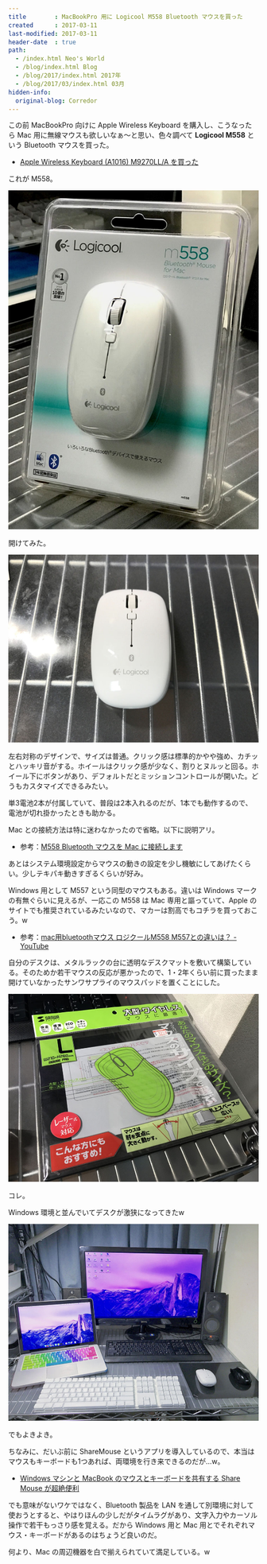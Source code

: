 ```yaml
---
title        : MacBookPro 用に Logicool M558 Bluetooth マウスを買った
created      : 2017-03-11
last-modified: 2017-03-11
header-date  : true
path:
  - /index.html Neo's World
  - /blog/index.html Blog
  - /blog/2017/index.html 2017年
  - /blog/2017/03/index.html 03月
hidden-info:
  original-blog: Corredor
---
```


この前 MacBookPro 向けに Apple Wireless Keyboard を購入し、こうなったら Mac 用に無線マウスも欲しいなぁ〜と思い、色々調べて **Logicool M558** という Bluetooth マウスを買った。

- [Apple Wireless Keyboard (A1016) M9270LL/A を買った](/blog/2017/03/05-02.html)

これが M558。

![マウス](11-01-01.jpg)

開けてみた。

![普通](11-01-02.jpg)

左右対称のデザインで、サイズは普通。クリック感は標準的かやや強め、カチッとハッキリ音がする。ホイールはクリック感が少なく、割りとヌルッと回る。ホイール下にボタンがあり、デフォルトだとミッションコントロールが開いた。どうもカスタマイズできるみたい。

単3電池2本が付属していて、普段は2本入れるのだが、1本でも動作するので、電池が切れ掛かったときも助かる。

Mac との接続方法は特に迷わなかったので省略。以下に説明アリ。

- 参考：[M558 Bluetooth マウスを Mac に接続します](http://support.logicool.co.jp/ja_jp/article/48485?product=a0qi00000069vAbAAI)

あとはシステム環境設定からマウスの動きの設定を少し機敏にしてあげたくらい。少しテキパキ動きすぎるくらいが好み。

Windows 用として M557 という同型のマウスもある。違いは Windows マークの有無ぐらいに見えるが、一応この M558 は Mac 専用と謳っていて、Apple のサイトでも推奨されているみたいなので、マカーは割高でもコチラを買っておこう。w

- 参考：[mac用bluetoothマウス ロジクールM558 M557との違いは？ - YouTube](https://www.youtube.com/watch?v=i3GFvXputbU)

自分のデスクは、メタルラックの台に透明なデスクマットを敷いて構築している。そのためか若干マウスの反応が悪かったので、1・2年くらい前に買ったまま開けていなかったサンワサプライのマウスパッドを置くことにした。

![マウスパッド](11-01-03.jpg)

コレ。

Windows 環境と並んでいてデスクが激狭になってきたw

![デスク激狭](11-01-04.jpg)

でもよきよき。

ちなみに、だいぶ前に ShareMouse というアプリを導入しているので、本当はマウスもキーボードも1つあれば、両環境を行き来できるのだが…w。

- [Windows マシンと MacBook のマウスとキーボードを共有する Share Mouse が超絶便利](/blog/2016/05/13-01.html)

でも意味がないワケではなく、Bluetooth 製品を LAN を通して別環境に対して使おうとすると、やはりほんの少しだがタイムラグがあり、文字入力やカーソル操作で若干もっさり感を覚える。だから Windows 用と Mac 用とでそれぞれマウス・キーボードがあるのはちょうど良いのだ。

何より、Mac の周辺機器を白で揃えられていて満足している。w
